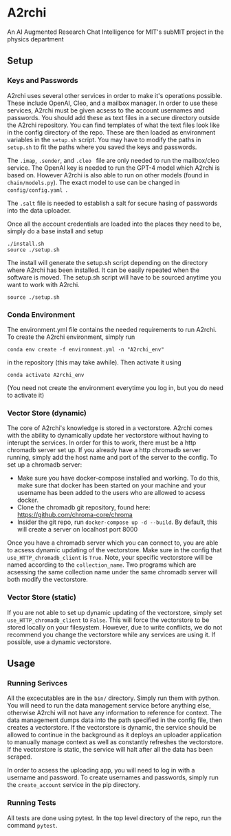 # A2rchi
An AI Augmented Research Chat Intelligence for MIT's subMIT project in the physics department

## Setup

### Keys and Passwords

A2rchi uses several other services in order to make it's operations possible. These include OpenAI, Cleo, and a mailbox manager. In order to use these services, A2rchi must be given acsess to the account usernames and passwords. You should add these as text files in a secure directory outside the A2rchi repository. You can find templates of what the text files look like in the config directory of the repo. These are then loaded as environment variables in the `setup.sh` script. You may have to modify the paths in `setup.sh` to fit the paths where you saved the keys and passwords. 

The `.imap`, `.sender`, and `.cleo ` file are only needed to run the mailbox/cleo service. The OpenAI key is needed to run the GPT-4 model which A2rchi is based on. However A2rchi is also able to run on other models (found in `chain/models.py`). The exact model to use can be changed in `config/config.yaml `. 

The `.salt` file is needed to establish a salt for secure hasing of passwords into the data uploader.

Once all the account credentials are loaded into the places they need to be, simply do a base install and setup

```
./install.sh
source ./setup.sh
```

The install will generate the setup.sh script depending on the directory where A2rchi has been installed. It can be easily repeated when the software is moved. The setup.sh script will have to be sourced anytime you want to work with A2rchi.

```
source ./setup.sh
```

### Conda Environment

The environment.yml file contains the needed requirements to run A2rchi. To create the A2rchi environment, simply run

```
conda env create -f environment.yml -n "A2rchi_env"
```

in the repository (this may take awhile). Then activate it using

```
conda activate A2rchi_env
```

(You need not create the environment everytime you log in, but you do need to activate it)

### Vector Store (dynamic)

The core of A2rchi's knowledge is stored in a vectorstore. A2rchi comes with the ability to dynamically update her vectorstore without having to interupt the services. In order for this to work, there must be a http chromadb server set up. If you already have a http chromadb server running, simply add the host name and port of the server to the config. To set up a chromadb server:

- Make sure you have docker-compose installed and working. To do this, make sure that docker has been started on your machine and your username has been added to the users who are allowed to acsess docker.
- Clone the chromadb git repository, found here: https://github.com/chroma-core/chroma 
- Insider the git repo, run `docker-compose up -d --build`. By default, this will create a server on localhost port 8000

Once you have a chromadb server which you can connect to, you are able to acsess dynamic updating of the vectorstore. Make sure in the config that `use_HTTP_chromadb_client` is `True`. Note, your specific vectorstore will be named according to the `collection_name`. Two programs which are acsessing the same collection name under the same chromadb server will both modify the vectorstore. 

### Vector Store (static)

If you are not able to set up dynamic updating of the vectorstore, simply set `use_HTTP_chromadb_client` to `False`. This will force the vectorstore to be stored locally on your filesystem. However, due to write conflicts, we do not recommend you change the vectorstore while any services are using it. If possible, use a dynamic vectorstore.

## Usage

### Running Serivces

All the excecutables are in the `bin/` directory. Simply run them with python. You will need to run the data management service before anything else, otherwise A2rchi will not have any information to reference for context. The data management dumps data into the path specified in the config file, then creates a vectorstore. If the vectorstore is dynamic, the service should be allowed to continue in the background as it deploys an uploader application to manually manage context as well as constantly refreshes the vectorstore. If the vectorstore is static, the service will halt after all the data has been scraped. 

In order to acsess the uploading app, you will need to log in with a username and password. To create usernames and passwords, simply run the `create_account` service in the pip directory.


### Running Tests

All tests are done using pytest. In the top level directory of the repo, run the command `pytest`. 
